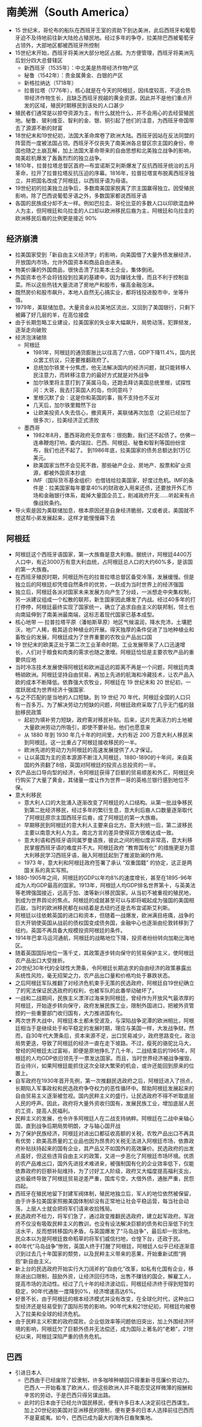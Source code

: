 # 南美洲（South America）

* 15 世纪末，哥伦布的船队在西班牙王室的资助下到达美洲，此后西班牙和葡萄牙迫不及待地前往新大陆抢占殖民地。经过多年的争夺，拉美除巴西被葡萄牙占领外，大部地区都被西班牙所控制
* 15世纪末开始，西班牙将美洲大部分地区占据。为方便管理，西班牙将美洲先后划分四大总督辖区
  - 新西班牙（1535年）：中北美是热带经济作物产区
  - 秘鲁（1542年）：贵金属黄金、白银的产区
  - 新格拉纳达（1718年）
  - 拉普拉塔（1776年），核心就是在今天的阿根廷，因纬度较高，不适合热带经济作物生长，且缺乏西班牙觊觎的黄金资源，因此并不是他们重点开发的区域，殖民时期移民到该处的人口甚少
* 殖民者们通常是以掠夺资源为主，有什么就抢什么，并不会用心的去经营殖民地。秘鲁、玻利维亚、智利的金、银、铜引起了他们的注意，为西班牙帝国带去了源源不断的财富
* 18世纪末和19世纪初，法国大革命席卷了欧洲大陆。西班牙因站在反法同盟的阵营而一度被法国占领。西班牙不仅丧失了南美洲各总督区宗主国的身份，帝国也随之土崩瓦解，加上法国大革命带来的自由思想和北美独立战争的影响，南美趁机爆发了轰轰烈烈的独立战争。
* 1810年，拉普拉塔总督区首府—布宜诺斯艾利斯爆发了反抗西班牙统治的五月革命，拉开了拉普拉塔反抗压迫的序幕。1816年，拉普拉塔宣布脱离西班牙独立，并把国名改成了阿根廷，以西班牙语为母语。
* 19世纪初的拉美独立战争后，多数南美国家脱离了宗主国赢得独立。因受殖民影响，除了巴西说葡萄牙语之外，多数国家都说西班牙语
* 各国的民族成分却不太一样。例如巴拉圭、哥伦比亚的多数人口以印欧混血种人为主，但阿根廷和乌拉圭的人口却以欧洲移民后裔为主，阿根廷和乌拉圭的欧洲移民后裔的比例更是接近 90%

## 经济崩溃

* 拉美国家受到「新自由主义经济学」的影响，向美国借了大量外债发展经济，开放国内市场，允许外国资本和商品自由进来。
* 物美价廉的外国商品，很快击溃了拉美本土企业，集体倒闭。
* 外国资本也不会将钱投到拉美的基建中，因为赚钱太慢，而且不利于控制韭菜。所以这些热钱大量流进了房地产和股市，催高金融泡沫。
* 既然房价和股市飙升，本地人自然无心搞实业，都将钱投进股市中，坐等升值。
* 1979年，美联储加息。大量资金从拉美地区流出，又回到了美国银行，只剩下被薅了好几层的羊，在高位接盘
* 由于长期忽略工业建设，拉美国家的失业率大幅飙升，局势动荡，犯罪频发，逐渐走向破败
* 经济泡沫破除
  - 阿根廷
    + 1981年，阿根廷的通货膨胀比以往高了六倍，GDP下降11.4%，国内民众罢工抗议，只差要推翻政府了。
    + 总统加尔铁里十分焦虑，他无法解决国内的经济问题，就只能转移人民注意力，而转移注意力的最好方式就是对外战争
    + 加尔铁里将主意打到了英属马岛，还跑去拜访美国总统里根，试探性问：大哥，我去打英国人的岛，你同意吗？
    + 里根沉默了会：这是你和英国的事，我不支持也不反对
    + 几天后，加尔铁里黯然下台
    + 让欧美投资人失去信心，撤资离开，美联储再次加息（之前已经加了很多次），拉美经济正式溃败
  - 墨西哥
    + 1982年8月，墨西哥政府无奈宣布：很抱歉，我们还不起债了。仿佛一连串鞭炮打响，委内瑞拉、巴西、阿根廷、秘鲁和智利等国纷纷宣布，我们也还不起了。 到1986年底，拉美国家的债务总额达到1万亿美元。
    + 欧美国家当然不会见死不救，那些破产企业、房地产、股票和矿业资源，都被外国资本抄底
    + IMF（国际货币基金组织）也借钱给拉美国家，好度过危机。IMF的条件是：拉美国家每年要拿40%的财政收入用来还债，还要放开外汇市场和金融银行体系，裁掉大量国企员工，削减政府开支……听起来有点像战败条约。
* 导火索是因为美联储加息，根本原因还是自身经济脆弱，又或者说，美国就不想这帮小弟发展起来，这样才能慢慢薅下去

## 阿根廷

* 阿根廷这个西班牙语国家，第一大族裔是意大利裔。据统计，阿根廷4400万人口中，有近3000万有意大利血统，占阿根廷总人口的大约60%多，是该国的第一大族裔。
* 在西班牙殖民时期，阿根廷所在的拉普拉塔总督区备受冷落，发展缓慢。但是独立后的阿根廷却凭借自然条件的优势，一跃成为当时世界上的经济强国
* 独立后，阿根廷各派对国家未来发展方向产生了分歧，一派想走中央集权制，另一派建议组成一个松散的联邦，新生国家因此爆发了内战。经过40多年的打打停停，阿根廷最终实现了国家统一，确立了追求自由主义的联邦制，领土也向南延伸到了南美洲最南端，这标志着现代国家已基本成型。
* 核心地带 — 拉普拉塔平原（潘帕斯草原）地区气候温润，降水充沛，土壤肥沃，地广人稀，极其适合种植业的开展。得天独厚的条件促进了当地种植业和畜牧业的发展，阿根廷成为了世界重要的农牧业产品出口国
* 19 世纪末的欧美正处于第二次工业革命时期，工业发展带来了人口迅速增长，人们对于粮食和肉类的需求也随之激增。阿根廷恰恰是主要农牧产品的重要供应地
* 当时冷冻技术发展使得阿根廷和欧洲遥远的距离不再是一个问题，阿根廷肉类畅销欧洲。阿根廷坚持自由贸易，再加上先进的航海和冷藏技术，让农产品入欧的成本不断降低。依靠强大农牧业，阿根廷在 19 世纪末和 20 世纪初，一度跃居成为世界经济十强国家.
* 与之不匹配的是当地的人口短缺。到 19 世纪 70 年代，阿根廷全国的人口只有一百多万。为了解决劳动力短缺的问题，阿根廷政府采取了几乎无门槛的鼓励移民政策
  - 起初为填补劳力短缺，政府需对移民补贴。后来，这片充满活力的土地被大量欧洲劳动力所吸引，即使不要补贴，他们也愿意来
  - 从 1880 年到 1930 年几十年的时间里，大约有近 200 万意大利人移民来到阿根廷。这一比重占了阿根廷接收移民的一半。
  - 欧洲先进的劳动力为阿根廷的高速发展提供了人才保证。
  - 让以英国为主的资本源源不断注入阿根廷，1880-1890的十年间，来自英国的外资翻了8倍，英国对阿根廷的投资占总投资的一半。
* 农产品出口导向型的经济，令阿根廷获得了巨额的贸易顺差和外汇，阿根廷央行购买了大量了黄金，其储量一度让作为世界一哥的英格兰银行感到地位不保。
* 意大利移民
  - 意大利人口的大批涌入逐渐改变了阿根廷的人口结构。从第一批战争移民到第二批经济移民，经过多年的繁衍生息，意大利后裔人口数量逐渐取代了阿根廷原宗主国西班牙后裔，成了阿根廷的第一大族裔。
  - 早期移民到阿根廷的意大利人主要来自北方。意大利统一后，第二波移民主要以南意大利人为主。南北方言的差异使得双方很难达成一致。
  - 意大利语和西班牙语同属罗曼语族，彼此之间的相似度非常高，意大利移民掌握西班牙语的难度并不大。阿根廷政府 “教育国有化” 的措施更是为意大利移民学习西班牙语，融入阿根廷起到了推波助澜的作用。
  - 1973 年，意大利和阿根廷政府签署了承认 “双重国籍” 的协定，这正是两国关系的真实写照。
* 1880-1905年之间，阿根廷的GDP以年均8%的速度增长，甚至在1895-96年成为人均GDP最高的国家。1913年，阿根廷人均GDP排名世界第十，与英美法等老牌强国接近，远高于加、澳等新兴移民国家。从当初不被重视的殖民地，到成为世界舆论的焦点。阿根廷的成就甚至可以与即将崛起成为强国的美国相匹敌，当时的欧洲移民都在纠结着是去纽约还是去布宜诺斯艾利斯。
* 阿根廷以往依赖英国的进口和资本，但随着一战爆发，欧洲满目疮痍，战争的巨大开销使英国从战前的债权国变成债务国，金融中心也逐渐由伦敦转移到了纽约。英国不再具备大规模投资阿根廷的条件。
* 1914年巴拿马运河通航，阿根廷的战略地位下降，投资者纷纷转向加勒比海地区。
* 随着英国国际地位一落千丈，其政策逐步转向保守的贸易保护主义，使阿根廷农产品出口大受挫折。
* 20世纪30年代的全球性大萧条，令阿根廷长期追求的自由经济的政策暴露出系统性风险，毫无招架之力，农产品出口量和价格均处于暴跌状态。
* 之后阿根廷军队推翻了对经济危机束手无策的民选政府，阿根廷自19世纪确立了的宪法保证民选政府的权利，也被军队的此番举动破坏了。
* 一战和二战期间，民族主义漂洋过海来到阿根廷，曾经作为开放风气最浓厚的阿根廷，开始逐步转向保守，政府发展民族工业，限制外国进口，把被外资管控的一些重要部门收归国有，大力推进国有化。
* 两次世界大战中，阿根廷本土都未受波及，与深陷战争泥潭的欧洲相比，阿根廷相当于是继续处于和平稳定的发展时期，理应与美国一样，大发战争财。然而，自30年代大萧条后，资本来源不足，出口贸易减少，政府思路变化，政治局势更迭，导致了阿根廷的经济一直在走下坡路。不过，瘦死的骆驼比马大，曾经的阿根廷太过富裕，即便是原地挣扎了几十年，二战结束后的1965年，阿根廷的人均GDP依旧领先于一票发达国家。而且，当时世界经济被战争摧毁，百业待兴，如果阿根廷能抓住这次全球大繁荣的机会，或许还能回到原来的位置上。
* 自军政府在1930年首开先例，第一次推翻民选政府之后，阿根廷进入了拐点，长期陷入军事政权和民选政府争夺权力的恶性循环中。帮助阿根廷发展起来的自由贸易主义逐渐被忽视。国内民粹主义的盛行，让民选政府不得不听取底层人民的呼声。因此，政府将大量外资收归国有，发展民族工业，增加底层人民的工资，提高人民福利。
* 民粹主义的发展，也令许多阿根廷人在二战支持纳粹。阿根廷在二战中亲轴心国，直到战争后期局势明朗，才与轴心国开战
* 为了保护民族经济，阿根廷对进出口都征收高额的关税，农牧产品出口不再具有优势；欧美高质量的工业品也因为昂贵的关税无法进入阿根廷市场，依靠政府补贴扶持起来的国有企业，其产品又不如国外的高效廉价。民选政府的出发点虽好，但这些违背自由主义的政策，又进一步恶化了阿根廷市场环境。优质的农产品难出口，国外先进技术难进来，被强制国有化的企业效率低下，仅能依靠政府的巨额补贴维持，为了讨好工人阶级，政府又大幅度提高福利支出，这些最终导致了阿根廷贸易逆差严重，国库亏空，大借外债，通胀严重，民怨四起。
* 西班牙在殖民地留下封建军阀体制，殖民地独立后，军人的地位依然被保留，由于许多拉美国家照搬美国体制却没有正常地让社会平稳运营，每当社会动荡，上层人士就会把将军们请来收拾残局。
* 民选政府不给力，将军们急了，通过政变推翻民选政府，建立起军政府。军政府不仅没有吸取民粹主义的教训，也没有设法解决巨额的债务和日渐低下的生活水平，反而想转移国内矛盾，与英国爆发了“马岛战争”，最后却一败涂地。民众本以为是阿根廷救命稻草的将军们威信扫地，仓惶下台，还政于民。
* 80年代“马岛战争”惨败，英国人终于打醒了阿根廷，阿根廷人似乎已经逐渐意识到过去几十年国家的颓势，以及民粹主义带来的恶果，开始重新试图“拥抱”新自由主义。
* 新上台的民选政府开始实行大刀阔斧的“自由化”改革，如私有化国有企业，移除进出口限制，鼓励外资，让经济回归市场，出售不赚钱的国企，解雇工人，提高市场的流动性。经过了几十年的经济波动后，阿根廷经济终于得到短暂的稳定，90年代通胀一度降到0%，经济增速高达6%。
* 好景不长，由于阿根廷的根本经济模式并没有改变，在全球化时代，这种出口型经济还是轻易受到了国际形势的影响，90年代末和21世纪初，阿根廷均被卷入了拉美和全球的经济危机。
* 由于民粹主义积累的政府腐败，企业低效率等问题依旧突出，加上外围经济环境的影响，阿根廷欠了巨额外债并无法偿还，成为国际上著名的“老赖”，21世纪以来，阿根廷深陷严重的债务危机。

## 巴西

* 引进日本人
  - 巴西由于已经废除了奴隶制，许多咖啡种植园只得重新寻觅廉价劳动力。巴西人一开始看准了欧洲人，但这些欧洲人并不能忍受这样微薄的报酬和辛苦的劳动，于是巴西只得另谋出路。
  - 此时的日本由于已经允许国民移民，便有许多日本人决定前往巴西谋生。加上20世纪初美国对亚洲移民的限制，便有更多的日本人选择前往巴西而不是夏威夷。如今，巴西已成为最大的海外日裔聚集地。
